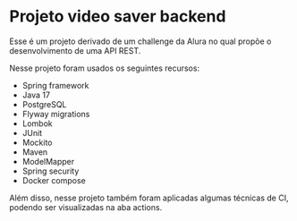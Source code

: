 # Projeto video saver backend

Esse é um projeto derivado de um challenge da Alura no qual propõe o desenvolvimento de uma API REST.

Nesse projeto foram usados os seguintes recursos:
- Spring framework
- Java 17
- PostgreSQL
- Flyway migrations
- Lombok
- JUnit
- Mockito
- Maven
- ModelMapper
- Spring security
- Docker compose

Além disso, nesse projeto também foram aplicadas algumas técnicas de CI, podendo ser visualizadas na aba actions.

